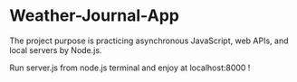 # Weather-Journal-App

The project purpose is practicing asynchronous JavaScript, web APIs, and local servers by Node.js.

Run server.js from node.js terminal and enjoy at localhost:8000 !

